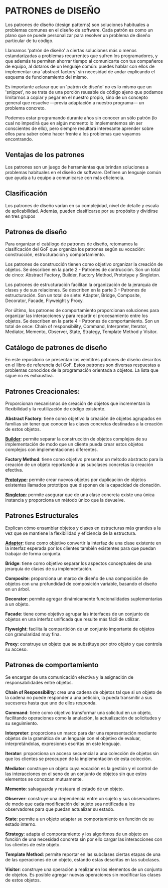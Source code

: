 

# PATRONES de DISEÑO

Los patrones de diseño (design patterns) son soluciones habituales a problemas comunes en el diseño de software. Cada patrón es como un plano que se puede personalizar para resolver un problema de diseño particular de tu código.

Llamamos 'patrón de diseño' a ciertas soluciones más o menos estandarizadas a problemas recurrentes que sufren los programadores, y que además te permiten ahorrar tiempo al comunicarte con tus compañeros de equipo, al dotaros de un lenguaje común: puedes hablar con ellos de implementar una 'abstract factory' sin necesidad de andar explicando el esquema de funcionamiento del mismo.

Es importante aclarar que un 'patrón de diseño' no es lo mismo que un 'snippet', no se trata de una porción reusable de código ajeno que podamos limitarnos a copiar y pegar en el nuestro propio, sino de un concepto general que resuelve —previa adaptación a nuestro programa— un problema concreto.

Podemos estar programando durante años sin conocer un sólo patrón (lo cual no impedirá que en algún momento lo implementemos sin ser conscientes de ello), pero siempre resultará interesante aprender sobre ellos para saber cómo hacer frente a los problemas que vayamos encontrando. 

## Ventajas de los patrones

Los patrones son un juego de herramientas que brindan soluciones a problemas habituales en el diseño de software. Definen un lenguaje común que ayuda a tu equipo a comunicarse con más eficiencia.

## Clasificación

Los patrones de diseño varían en su complejidad, nivel de detalle y escala de aplicabilidad. Además, pueden clasificarse por su propósito y dividirse en tres grupos

**Patrones de diseño**
---------------------

Para organizar el catálogo de patrones de diseño, retomamos la clasificación del GoF que organiza los patrones según su vocación: construcción, estructuración y comportamiento.

Los patrones de construcción tienen como objetivo organizar la creación de objetos. Se describen en la parte 2 - Patrones de contrucción. Son un total de cinco: Abstract Factory, Builder, Factory Method, Prototype y Singleton.

Los patrones de estructuración facilitan la organización de la jerarquía de clases y de sus relaciones. Se describen en la parte 3 - Patrones de estructuración. Son un total de siete: Adapter, Bridge, Composite, Decorator, Facade, Flyweight y Proxy.

Por último, los patrones de comportamiento proporcionan soluciones para organizar las interacciones y para repartir el procesamiento entre los objetos. Se describen en la parte 4 - Patrones de comportamiento. Son un total de once: Chain of responsibility, Command, Interpreter, Iterator, Mediator, Memento, Observer, State, Strategy, Template Method y Visitor.


**Catálogo de patrones de diseño**
---------------------


En este repositorio se presentan los veintitrés patrones de diseño descritos en el libro de referencia del GoF. Estos patrones son diversas respuestas a problemas conocidos de la programación orientada a objetos. La lista que sigue no es exhaustiva.

## Patrones Creacionales: 
Proporcionan mecanismos de creación de objetos que incrementan la flexibilidad y la reutilización de código existente.

**Abstract Factory**: tiene como objetivo la creación de objetos agrupados en familias sin tener que conocer las clases concretas destinadas a la creación de estos objetos.

**[Builder](1-Creacionales/Builder.md)**: permite separar la construcción de objetos complejos de su implementación de modo que un cliente pueda crear estos objetos complejos con implementaciones diferentes.

**Factory Method**: tiene como objetivo presentar un método abstracto para la creación de un objeto reportando a las subclases concretas la creación efectiva.

**[Prototype](1-Creacionales/Prototype.md)**: permite crear nuevos objetos por duplicación de objetos existentes llamados prototipos que disponen de la capacidad de clonación.

**[Singleton](1-Creacionales/Singleton.md)**: permite asegurar que de una clase concreta existe una única instancia y proporciona un método único que la devuelve.


## Patrones Estructurales 
Explican cómo ensamblar objetos y clases en estructuras más grandes a la vez que se mantiene la flexibilidad y eficiencia de la estructura.

**[Adapter](2-Estructurales/Adapter.md)**: tiene como objetivo convertir la interfaz de una clase existente en la interfaz esperada por los clientes también existentes para que puedan trabajar de forma conjunta.

**Bridge**: tiene como objetivo separar los aspectos conceptuales de una jerarquía de clases de su implementación.

**Composite**: proporciona un marco de diseño de una composición de objetos con una profundidad de composición variable, basando el diseño en un árbol.

**Decorator**: permite agregar dinámicamente funcionalidades suplementarias a un objeto.

**Facade**: tiene como objetivo agrupar las interfaces de un conjunto de objetos en una interfaz unificada que resulte más fácil de utilizar.

**Flyweight**: facilita la compartición de un conjunto importante de objetos con granularidad muy fina.

**Proxy**: construye un objeto que se substituye por otro objeto y que controla su acceso.

## Patrones de comportamiento
Se encargan de una comunicación efectiva y la asignación de responsabilidades entre objetos.

**Chain of Responsibility**: crea una cadena de objetos tal que si un objeto de la cadena no puede responder a una petición, la pueda transmitir a sus sucesores hasta que uno de ellos responda.

**Command**: tiene como objetivo transformar una solicitud en un objeto, facilitando operaciones como la anulación, la actualización de solicitudes y su seguimiento.

**Interpreter**: proporciona un marco para dar una representación mediante objetos de la gramática de un lenguaje con el objetivo de evaluar, interpretándolas, expresiones escritas en este lenguaje.

**Iterator**: proporciona un acceso secuencial a una colección de objetos sin que los clientes se preocupen de la implementación de esta colección.

**Mediator**: construye un objeto cuya vocación es la gestión y el control de las interacciones en el seno de un conjunto de objetos sin que estos elementos se conozcan mutuamente.

**Memento**: salvaguarda y restaura el estado de un objeto.

**Observer**: construye una dependencia entre un sujeto y sus observadores de modo que cada modificación del sujeto sea notificada a los observadores para que puedan actualizar su estado.

**State**: permite a un objeto adaptar su comportamiento en función de su estado interno.

**Strategy**: adapta el comportamiento y los algoritmos de un objeto en función de una necesidad concreta sin por ello cargar las interacciones con los clientes de este objeto.

**Template Method**: permite reportar en las subclases ciertas etapas de una de las operaciones de un objeto, estando estas descritas en las subclases.

**Visitor**: construye una operación a realizar en los elementos de un conjunto de objetos. Es posible agregar nuevas operaciones sin modificar las clases de estos objetos.
